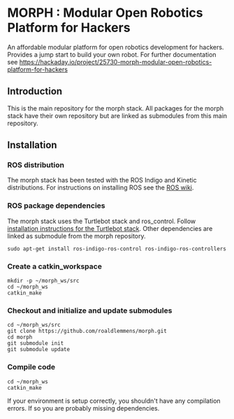 # MORPH : Modular Open Robotics Platform for Hackers
An affordable modular platform for open robotics development for hackers. Provides a jump start to build your own robot.
For further documentation see <https://hackaday.io/project/25730-morph-modular-open-robotics-platform-for-hackers>

## Introduction
This is the main repository for the morph stack. All packages for the morph stack have their own repository but are linked as submodules
from this main repository. 

## Installation
### ROS distribution
The morph stack has been tested with the ROS Indigo and Kinetic distributions. For instructions on installing ROS see the [ROS wiki](http://wiki.ros.org/).

### ROS package dependencies
The morph stack uses the Turtlebot stack and ros_control. Follow [installation instructions for the Turtlebot stack](http://wiki.ros.org/turtlebot/Tutorials/indigo/Turtlebot%20Installation).
Other dependencies are linked as submodule from the morph repository.
```
sudo apt-get install ros-indigo-ros-control ros-indigo-ros-controllers
```

### Create a catkin_workspace
```
mkdir -p ~/morph_ws/src
cd ~/morph_ws
catkin_make
```

### Checkout and initialize and update submodules
```
cd ~/morph_ws/src
git clone https://github.com/roaldlemmens/morph.git
cd morph
git submodule init
git submodule update
```
### Compile code
```
cd ~/morph_ws
catkin_make
```
If your environment is setup correctly, you shouldn't have any compilation errors. If so you are probably missing dependencies.
